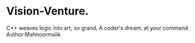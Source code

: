 # Vision-Venture.
 C++ weaves logic into art, so grand, A coder's dream, at your command.
 <br>
 Author:Mahnoormalik
